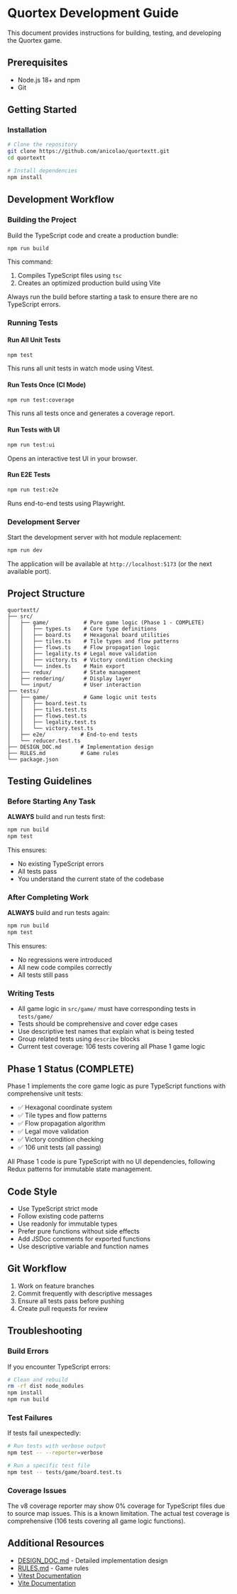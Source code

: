 # Quortex Development Guide

This document provides instructions for building, testing, and developing the Quortex game.

## Prerequisites

- Node.js 18+ and npm
- Git

## Getting Started

### Installation

```bash
# Clone the repository
git clone https://github.com/anicolao/quortextt.git
cd quortextt

# Install dependencies
npm install
```

## Development Workflow

### Building the Project

Build the TypeScript code and create a production bundle:

```bash
npm run build
```

This command:
1. Compiles TypeScript files using `tsc`
2. Creates an optimized production build using Vite

Always run the build before starting a task to ensure there are no TypeScript errors.

### Running Tests

#### Run All Unit Tests

```bash
npm test
```

This runs all unit tests in watch mode using Vitest.

#### Run Tests Once (CI Mode)

```bash
npm run test:coverage
```

This runs all tests once and generates a coverage report.

#### Run Tests with UI

```bash
npm run test:ui
```

Opens an interactive test UI in your browser.

#### Run E2E Tests

```bash
npm run test:e2e
```

Runs end-to-end tests using Playwright.

### Development Server

Start the development server with hot module replacement:

```bash
npm run dev
```

The application will be available at `http://localhost:5173` (or the next available port).

## Project Structure

```
quortextt/
├── src/
│   ├── game/           # Pure game logic (Phase 1 - COMPLETE)
│   │   ├── types.ts    # Core type definitions
│   │   ├── board.ts    # Hexagonal board utilities
│   │   ├── tiles.ts    # Tile types and flow patterns
│   │   ├── flows.ts    # Flow propagation logic
│   │   ├── legality.ts # Legal move validation
│   │   ├── victory.ts  # Victory condition checking
│   │   └── index.ts    # Main export
│   ├── redux/          # State management
│   ├── rendering/      # Display layer
│   └── input/          # User interaction
├── tests/
│   ├── game/           # Game logic unit tests
│   │   ├── board.test.ts
│   │   ├── tiles.test.ts
│   │   ├── flows.test.ts
│   │   ├── legality.test.ts
│   │   └── victory.test.ts
│   ├── e2e/           # End-to-end tests
│   └── reducer.test.ts
├── DESIGN_DOC.md      # Implementation design
├── RULES.md           # Game rules
└── package.json
```

## Testing Guidelines

### Before Starting Any Task

**ALWAYS** build and run tests first:

```bash
npm run build
npm test
```

This ensures:
- No existing TypeScript errors
- All tests pass
- You understand the current state of the codebase

### After Completing Work

**ALWAYS** build and run tests again:

```bash
npm run build
npm test
```

This ensures:
- No regressions were introduced
- All new code compiles correctly
- All tests still pass

### Writing Tests

- All game logic in `src/game/` must have corresponding tests in `tests/game/`
- Tests should be comprehensive and cover edge cases
- Use descriptive test names that explain what is being tested
- Group related tests using `describe` blocks
- Current test coverage: 106 tests covering all Phase 1 game logic

## Phase 1 Status (COMPLETE)

Phase 1 implements the core game logic as pure TypeScript functions with comprehensive unit tests:

- ✅ Hexagonal coordinate system
- ✅ Tile types and flow patterns
- ✅ Flow propagation algorithm
- ✅ Legal move validation
- ✅ Victory condition checking
- ✅ 106 unit tests (all passing)

All Phase 1 code is pure TypeScript with no UI dependencies, following Redux patterns for immutable state management.

## Code Style

- Use TypeScript strict mode
- Follow existing code patterns
- Use readonly for immutable types
- Prefer pure functions without side effects
- Add JSDoc comments for exported functions
- Use descriptive variable and function names

## Git Workflow

1. Work on feature branches
2. Commit frequently with descriptive messages
3. Ensure all tests pass before pushing
4. Create pull requests for review

## Troubleshooting

### Build Errors

If you encounter TypeScript errors:

```bash
# Clean and rebuild
rm -rf dist node_modules
npm install
npm run build
```

### Test Failures

If tests fail unexpectedly:

```bash
# Run tests with verbose output
npm test -- --reporter=verbose

# Run a specific test file
npm test -- tests/game/board.test.ts
```

### Coverage Issues

The v8 coverage reporter may show 0% coverage for TypeScript files due to source map issues. This is a known limitation. The actual test coverage is comprehensive (106 tests covering all game logic functions).

## Additional Resources

- [DESIGN_DOC.md](./DESIGN_DOC.md) - Detailed implementation design
- [RULES.md](./RULES.md) - Game rules
- [Vitest Documentation](https://vitest.dev/)
- [Vite Documentation](https://vitejs.dev/)
